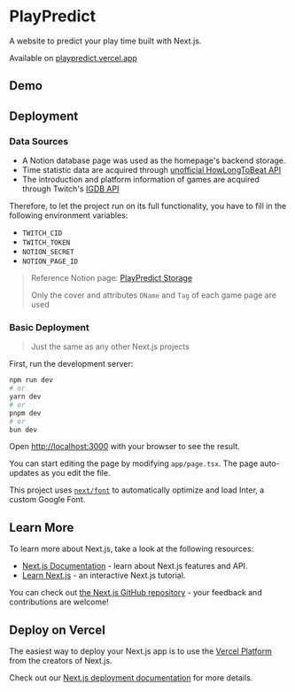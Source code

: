 # PlayPredict

A website to predict your play time built with Next.js.

Available on [playpredict.vercel.app](https://playpredict.vercel.app/)

## Demo

## Deployment

### Data Sources

* A Notion database page was used as the homepage's backend storage.
* Time statistic data are acquired through [unofficial HowLongToBeat API](https://github.com/ckatzorke/howlongtobeat)
* The introduction and platform information of games are acquired through Twitch's [IGDB API](https://api-docs.igdb.com)

Therefore, to let the project run on its full functionality, you have to fill in the following environment variables:

* `TWITCH_CID`
* `TWITCH_TOKEN`
* `NOTION_SECRET`
* `NOTION_PAGE_ID`

> Reference Notion page: [PlayPredict Storage](https://nintensaga.notion.site/3D-456bce089e1a4c8791e23177d26c22be?pvs=4)
> 
> Only the cover and attributes `OName` and `Tag` of each game page are used

### Basic Deployment

> Just the same as any other Next.js projects

First, run the development server:

```bash
npm run dev
# or
yarn dev
# or
pnpm dev
# or
bun dev
```

Open [http://localhost:3000](http://localhost:3000) with your browser to see the result.

You can start editing the page by modifying `app/page.tsx`. The page auto-updates as you edit the file.

This project uses [`next/font`](https://nextjs.org/docs/basic-features/font-optimization) to automatically optimize and load Inter, a custom Google Font.

## Learn More

To learn more about Next.js, take a look at the following resources:

- [Next.js Documentation](https://nextjs.org/docs) - learn about Next.js features and API.
- [Learn Next.js](https://nextjs.org/learn) - an interactive Next.js tutorial.

You can check out [the Next.js GitHub repository](https://github.com/vercel/next.js/) - your feedback and contributions are welcome!

## Deploy on Vercel

The easiest way to deploy your Next.js app is to use the [Vercel Platform](https://vercel.com/new?utm_medium=default-template&filter=next.js&utm_source=create-next-app&utm_campaign=create-next-app-readme) from the creators of Next.js.

Check out our [Next.js deployment documentation](https://nextjs.org/docs/deployment) for more details.
